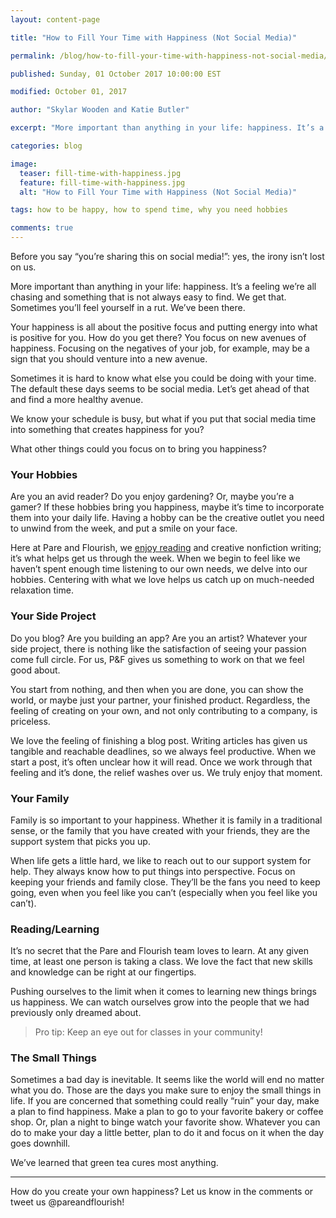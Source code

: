 ```yaml
---
layout: content-page

title: "How to Fill Your Time with Happiness (Not Social Media)"

permalink: /blog/how-to-fill-your-time-with-happiness-not-social-media/

published: Sunday, 01 October 2017 10:00:00 EST

modified: October 01, 2017

author: "Skylar Wooden and Katie Butler"

excerpt: "More important than anything in your life: happiness. It’s a feeling we’re all chasing and something that is not always easy to find."

categories: blog

image:
  teaser: fill-time-with-happiness.jpg
  feature: fill-time-with-happiness.jpg
  alt: "How to Fill Your Time with Happiness (Not Social Media)"

tags: how to be happy, how to spend time, why you need hobbies

comments: true
---
```


<span class="italicizeText">Before you say “you’re sharing this on social media!”: yes, the irony isn’t lost on us.</span>

More important than anything in your life: happiness. It’s a feeling we’re all chasing and something that is not always easy to find. We get that. Sometimes you’ll feel yourself in a rut. We’ve been there.

Your happiness is all about the positive focus and putting energy into what is positive for you. How do you get there? <span class="boldText">You focus on new avenues of happiness.</span> Focusing on the negatives of your job, for example, may be a sign that you should venture into a new avenue. 

Sometimes it is hard to know what else you could be doing with your time. The default these days seems to be social media. Let’s get ahead of that and find a more healthy avenue. 

We know your schedule is busy, but what if you put that social media time into something that creates happiness for you? 

What other things could you focus on to bring you happiness?

### Your Hobbies

Are you an avid reader? Do you enjoy gardening? Or, maybe you’re a gamer? If these hobbies bring you happiness, maybe it’s time to incorporate them into your daily life. Having a hobby can be the creative outlet you need to unwind from the week, and put a smile on your face. 

Here at Pare and Flourish, we <a href="/reading-list/">enjoy reading</a> and creative nonfiction writing; it’s what helps get us through the week. <span class="boldText">When we begin to feel like we haven’t spent enough time listening to our own needs, we delve into our hobbies.</span> Centering with what we love helps us catch up on much-needed relaxation time.

### Your Side Project

Do you blog? Are you building an app? Are you an artist? Whatever your side project, there is nothing like the satisfaction of seeing your passion come full circle. For us, P&F gives us something to work on that we feel good about. 

You start from nothing, and then when you are done, you can show the world, or maybe just your partner, your finished product. <span class="boldText">Regardless, the feeling of creating on your own, and not only contributing to a company, is priceless.</span>

We love the feeling of finishing a blog post. Writing articles has given us tangible and reachable deadlines, so we always feel productive. When we start a post, it’s often unclear how it will read. Once we work through that feeling and it’s done, the relief washes over us. We truly enjoy that moment. 

### Your Family

Family is so important to your happiness. Whether it is family in a traditional sense, or the family that you have created with your friends, they are the support system that picks you up. 

<span class="boldText">When life gets a little hard, we like to reach out to our support system for help.</span> They always know how to put things into perspective. Focus on keeping your friends and family close. They’ll be the fans you need to keep going, even when you feel like you can’t (especially when you feel like you can’t).

### Reading/Learning

It’s no secret that the Pare and Flourish team loves to learn. At any given time, at least one person is taking a class. We love the fact that new skills and knowledge can be right at our fingertips. 

Pushing ourselves to the limit when it comes to learning new things brings us happiness. We can watch ourselves grow into the people that we had previously only dreamed about. 

<blockquote><span class="boldText">Pro tip</span>: Keep an eye out for classes in your community!</blockquote>

### The Small Things 

Sometimes a bad day is inevitable. It seems like the world will end no matter what you do. Those are the days you make sure to enjoy the small things in life. If you are concerned that something could really “ruin” your day, make a plan to find happiness. Make a plan to go to your favorite bakery or coffee shop. Or, plan a night to binge watch your favorite show. <span class="boldText">Whatever you can do to make your day a little better, plan to do it and focus on it when the day goes downhill.</span>

We’ve learned that green tea cures most anything. 

<hr class="secondary">

How do you create your own happiness? Let us know in the comments or tweet us @pareandflourish!

